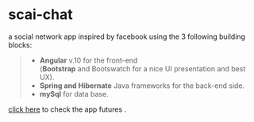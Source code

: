 # scai-chat
a social network app inspired by facebook using the 3 following building blocks: <br />
> - **Angular** v.10 for the front-end <br />
(**Bootstrap** and Bootswatch for a nice UI presentation and best UX). <br />
> - **Spring and Hibernate** Java frameworks for the back-end side. <br />
> - **mySql** for data base. <br />

[click here](https://inspiring-einstein-32bbb9.netlify.app) to check the app futures . <br />
